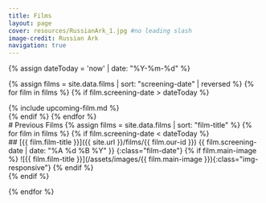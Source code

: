 ```yaml
---
title: Films
layout: page
cover: resources/RussianArk_1.jpg #no leading slash
image-credit: Russian Ark
navigation: true
---
```


{% assign dateToday = 'now' | date: "%Y-%m-%d" %}

<!--# Upcoming Films-->

{% assign films = site.data.films | sort: "screening-date" | reversed  %}
{% for film in films %}
{% if film.screening-date > dateToday  %}
<div class="film-item" markdown="1">
{% include upcoming-film.md %}
</div>
{% endif %}
{% endfor %}


<div id="past-films" markdown="1">
# Previous Films
{% assign films = site.data.films | sort: "film-title" %}
{% for film in films %}
{% if film.screening-date < dateToday  %}
<div class="film-item" markdown="1">
## [{{ film.film-title }}]({{ site.url }}/films/{{ film.our-id }})
{{ film.screening-date | date: "%A %d %B %Y" }}
{:class="film-date"}
{% if film.main-image %}
![{{ film.film-title }}](/assets/images/{{ film.main-image }}){:class="img-responsive"}
{% endif %}
</div>
{% endif %}

{% endfor %}
</div>
